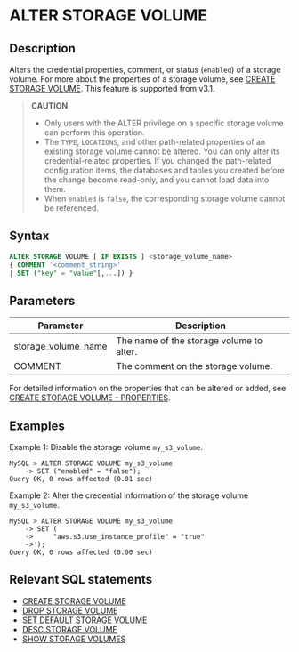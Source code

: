 # ALTER STORAGE VOLUME

## Description

Alters the credential properties, comment, or status (`enabled`) of a storage volume. For more about the properties of a storage volume, see [CREATE STORAGE VOLUME](./CREATE%20STORAGE%20VOLUME.md). This feature is supported from v3.1.

> **CAUTION**
>
> - Only users with the ALTER privilege on a specific storage volume can perform this operation.
> - The `TYPE`, `LOCATIONS`, and other path-related properties of an existing storage volume cannot be altered. You can only alter its credential-related properties. If you changed the path-related configuration items, the databases and tables you created before the change become read-only, and you cannot load data into them.
> - When `enabled` is `false`, the corresponding storage volume cannot be referenced.

## Syntax

```SQL
ALTER STORAGE VOLUME [ IF EXISTS ] <storage_volume_name>
{ COMMENT '<comment_string>'
| SET ("key" = "value"[,...]) }
```

## Parameters

| **Parameter**       | **Description**                          |
| ------------------- | ---------------------------------------- |
| storage_volume_name | The name of the storage volume to alter. |
| COMMENT             | The comment on the storage volume.       |

For detailed information on the properties that can be altered or added, see [CREATE STORAGE VOLUME - PROPERTIES](./CREATE%20STORAGE%20VOLUME.md#properties).

## Examples

Example 1: Disable the storage volume `my_s3_volume`.

```Plain
MySQL > ALTER STORAGE VOLUME my_s3_volume
    -> SET ("enabled" = "false");
Query OK, 0 rows affected (0.01 sec)
```

Example 2: Alter the credential information of the storage volume `my_s3_volume`.

```Plain
MySQL > ALTER STORAGE VOLUME my_s3_volume
    -> SET (
    ->     "aws.s3.use_instance_profile" = "true"
    -> );
Query OK, 0 rows affected (0.00 sec)
```

## Relevant SQL statements

- [CREATE STORAGE VOLUME](./CREATE%20STORAGE%20VOLUME.md)
- [DROP STORAGE VOLUME](./DROP%20STORAGE%20VOLUME.md)
- [SET DEFAULT STORAGE VOLUME](./SET%20DEFAULT%20STORAGE%20VOLUME.md)
- [DESC STORAGE VOLUME](./DESC%20STORAGE%20VOLUME.md)
- [SHOW STORAGE VOLUMES](./SHOW%20STORAGE%20VOLUMES.md)
